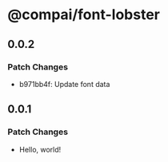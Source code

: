 # @compai/font-lobster

## 0.0.2

### Patch Changes

- b971bb4f: Update font data

## 0.0.1

### Patch Changes

- Hello, world!
